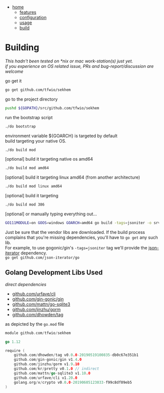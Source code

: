 [github.com/dhowden/tag]:         https://github.com/dhowden/tag "github.com/gogonic/gin"
[github.com/gin-gonic/gin]:       https://github.com/gin-gonic/gin
[github.com/jinzhu/gorm]:         https://github.com/jinzhu/gorm
[github.com/urfave/cli]:          https://github.com/urfave/cli
[github.com/mattn/go-sqlite3]:    https://github.com/mattn/go-sqlite3
[github.com/jgm/pandoc]:          https://github.com/jgm/pandoc
[github.com/jgm/pandoc/releases]: https://github.com/jgm/pandoc/releases
[github.com/json-iterator/go]:    https://github.com/json-iterator/go
[home]: ../../readme.md "github.com/tfwio/sekhem/readme.md"
[features]: features.md
[configuration]: configuration.md
[build]: build.md
[usage]: usage.md
<!-- []:  -->

- [home]
    - [features]
    - [configuration]
    - [usage]
    - [build]


Building
=======================
  
*This hadn't been tested on \*nix or mac work-station(s) just yet.  
if you experience an OS related issue, PRs and bug-report/discussion are welcome*

go get it

```bash
go get github.com/tfwio/sekhem
```
go to the project directory
```bash
pushd ${GOPATH}/src/github.com/tfwio/sekhem
```
run the bootstrap script
```bash
./do bootstrap
```
environment variable ${GOARCH} is targeted by default  
build targeting your native OS.
```bash
./do build mod
```
[optional] build it targeting native os amd64
```bash
./do build mod amd64
```
[optional] build it targeting linux amd64 (from another architecture)
```bash
./do build mod linux amd64
```
[optional] build it targeting 
```bash
./do build mod 386
```
[optional] or manually typing everything out...
```bash
GO111MODULE=on GOOS=windows GOARCH=amd64 go build -tags=jsoniter -o srv.exe -mod vendor srv.go
```

Just be sure that the vendor libs are downloaded.  If the build process
complains that you're missing dependencies, you'll have to `go get` any such lib.  
For example, to use gogonic/gin's `-tags=jsoniter` tag we'll provide the
[json-iterator][github.com/json-iterator/go] dependency.  
`go get github.com/json-iterator/go`  

Golang Development Libs Used
-----------------

*direct dependencies*

- [github.com/urfave/cli]
- [github.com/gin-gonic/gin]
- [github.com/mattn/go-sqlite3]
- [github.com/jinzhu/gorm]
- [github.com/dhowden/tag]



as depicted by the `go.mod` file
```go
module github.com/tfwio/sekhem

go 1.12

require (
	github.com/dhowden/tag v0.0.0-20190519100835-db0c67e351b1
	github.com/gin-gonic/gin v1.4.0
	github.com/jinzhu/gorm v1.9.10
	github.com/kr/pretty v0.1.0 // indirect
	github.com/mattn/go-sqlite3 v1.10.0
	github.com/urfave/cli v1.20.0
	golang.org/x/crypto v0.0.0-20190605123033-f99c8df09eb5
)
```